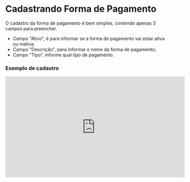# **Cadastrando Forma de Pagamento**

O cadastro da forma de pagamento é bem simples, contendo apenas 3 campos para preencher.

- Campo "Ativo", é para informar se a forma de pagamento vai estar ativa ou inativa;
- Campo "Descrição", para informar o nome da forma de pagamento;
- Campo "Tipo", informe qual tipo de pagamento.

### Exemplo de cadastro

<iframe width="560" height="315" src="https://www.youtube.com/embed/vG0GISlcXRY?si=xxMeCxP6yWTmU2zx" title="YouTube video player" frameborder="0" allow="accelerometer; autoplay; clipboard-write; encrypted-media; gyroscope; picture-in-picture; web-share" allowfullscreen></iframe>
